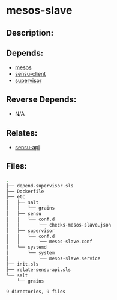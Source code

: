# mesos-slave

## Description:



## Depends:

  -  [mesos](/salt/mesos)
  -  [sensu-client](/salt/sensu-client)
  -  [supervisor](/salt/supervisor)

## Reverse Depends:

  -  N/A

## Relates:

  -  [sensu-api](/salt/sensu-api)

## Files:

```bash
.
├── depend-supervisor.sls
├── Dockerfile
├── etc
│   ├── salt
│   │   └── grains
│   ├── sensu
│   │   └── conf.d
│   │       └── checks-mesos-slave.json
│   ├── supervisor
│   │   └── conf.d
│   │       └── mesos-slave.conf
│   └── systemd
│       └── system
│           └── mesos-slave.service
├── init.sls
├── relate-sensu-api.sls
└── salt
    └── grains

9 directories, 9 files
```
